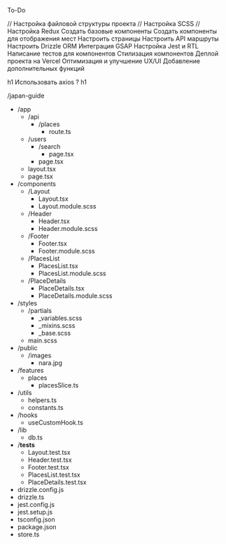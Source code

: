 To-Do 

// Настройка файловой структуры проекта
// Настройка SCSS
// Настройка Redux
Создать базовые компоненты
Создать компоненты для отображения мест
Настроить страницы
Настроить API маршруты
Настроить Drizzle ORM
Интеграция GSAP
Настройка Jest и RTL
Написание тестов для компонентов
Стилизация компонентов
Деплой проекта на Vercel
Оптимизация и улучшение UX/UI
Добавление дополнительных функций

h1
Использовать axios ?
h1



/japan-guide
  - /app
    - /api
      - /places
        - route.ts
    - /users
      - /search
        - page.tsx
      - page.tsx
    - layout.tsx
    - page.tsx
  - /components
    - /Layout
      - Layout.tsx
      - Layout.module.scss
    - /Header
      - Header.tsx
      - Header.module.scss
    - /Footer
      - Footer.tsx
      - Footer.module.scss
    - /PlacesList
      - PlacesList.tsx
      - PlacesList.module.scss
    - /PlaceDetails
      - PlaceDetails.tsx
      - PlaceDetails.module.scss
  - /styles
    - /partials
      - _variables.scss
      - _mixins.scss
      - _base.scss
    - main.scss
  - /public
    - /images
      - nara.jpg
  - /features
    - places
      - placesSlice.ts
  - /utils
    - helpers.ts
    - constants.ts
  - /hooks
    - useCustomHook.ts
  - /lib
    - db.ts
  - /__tests__
    - Layout.test.tsx
    - Header.test.tsx
    - Footer.test.tsx
    - PlacesList.test.tsx
    - PlaceDetails.test.tsx
  - drizzle.config.js
  - drizzle.ts
  - jest.config.js
  - jest.setup.js
  - tsconfig.json
  - package.json
  - store.ts
